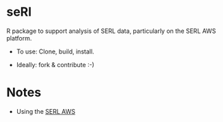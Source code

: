 # seRl

R package to support analysis of SERL data, particularly on the SERL AWS platform.

 * To use: Clone, build, install.

 * Ideally: fork & contribute :-)

# Notes

 * Using the [SERL AWS](notes/aws.md)
